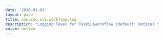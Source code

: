 ```yaml
---
date: '2016-01-01'
layout: page
title: com.snc.sla.workflow.log
description: "Logging level for TaskSLAworkflow (default: Notice) "
value: notice 
---
```

